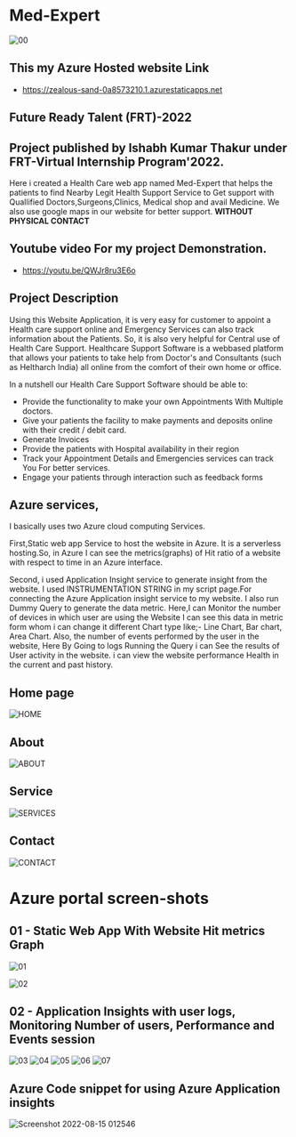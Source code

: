 # Med-Expert
![00](https://user-images.githubusercontent.com/75448342/185073562-7cc9ec38-a1db-42a6-9f22-f24e331bc3da.jpg)

## This my Azure Hosted website Link
- https://zealous-sand-0a8573210.1.azurestaticapps.net

## Future Ready Talent (FRT)-2022
## Project published by Ishabh Kumar Thakur under FRT-Virtual Internship Program'2022.

Here i created a Health Care web app named Med-Expert that helps the patients to find Nearby Legit Health Support Service   to Get support with Quallified Doctors,Surgeons,Clinics, Medical shop and avail Medicine. We also use google maps in our website for better support. **WITHOUT PHYSICAL CONTACT**

## Youtube video For my project Demonstration.
- https://youtu.be/QWJr8ru3E6o

## Project Description

Using this Website Application, it is very easy for customer to appoint a Health care support online and Emergency Services  can also track information about the Patients. 
So, it is also very helpful for Central use of Health Care Support.
 Healthcare Support Software is a webbased platform that allows your patients to take help from Doctor's and 
Consultants (such as Heltharch India) all online from the comfort of their own home or office.

In a nutshell our Health Care Support Software should be able to:
- Provide the functionality to make your own Appointments With Multiple doctors.
- Give your patients the facility to make payments and deposits online with their credit / debit card.
- Generate Invoices
- Provide the patients with Hospital availability in their region
- Track your Appointment Details and Emergencies services can track You For better services.
- Engage your patients through interaction such as feedback forms

## Azure services,
I basically uses two Azure cloud computing Services.

First,Static web app Service to host the website in Azure. It is a serverless hosting.So, in Azure I can see the metrics(graphs) of Hit ratio of a website with respect to time in an Azure interface. 

Second, i used Application  Insight service to generate insight from the website.
I used INSTRUMENTATION STRING in my script page.For connecting the Azure Application insight service to my website. I also run Dummy Query to generate the data metric.
Here,I can Monitor the number of devices in which user are using the Website I can see this data in metric form whom i can change it different Chart type like;- Line Chart, Bar chart, Area Chart. Also, the number of events performed by the user in the website, Here By Going to logs Running the Query i can See the results of User activity in the website. i can view the website performance Health in the current and past history.


## Home page
![HOME](https://user-images.githubusercontent.com/75448342/185061980-f8470cfe-75d3-40f8-aafd-19eb2fbeea7a.jpg)



## About

![ABOUT](https://user-images.githubusercontent.com/75448342/185062055-eff8acad-ee66-4d3a-9def-2edb32b6fdf5.jpg)



## Service
![SERVICES](https://user-images.githubusercontent.com/75448342/185062099-53985b02-9aee-4e76-a096-e18d82320474.jpg)


## Contact
![CONTACT](https://user-images.githubusercontent.com/75448342/185062147-c9925b9b-ec88-4a7b-bcfa-386fd307ae95.jpg)





# Azure portal screen-shots
## 01 - Static Web App With Website Hit metrics Graph
![01](https://user-images.githubusercontent.com/75448342/185064810-5325bd9b-050b-4cbe-baf9-06df4f165476.jpg)

![02](https://user-images.githubusercontent.com/75448342/185064851-af8d9d01-3883-4205-984d-d551d955ccd8.jpg)

## 02 - Application Insights with user logs, Monitoring Number of users, Performance and Events session
![03](https://user-images.githubusercontent.com/75448342/185067373-0a33b69e-c4e9-4888-a127-78510e845829.jpg)
![04](https://user-images.githubusercontent.com/75448342/185067379-cf8289ac-d54e-4cf9-a905-e219d1fad893.jpg)
![05](https://user-images.githubusercontent.com/75448342/185067392-08f7677a-b91d-4269-9eac-b0465256687a.jpg)
![06](https://user-images.githubusercontent.com/75448342/185067398-9d74715c-d6d4-43c7-b7fb-75d3a9fe5cde.jpg)
![07](https://user-images.githubusercontent.com/75448342/185067414-9d77c509-25c4-4583-aa91-3068e8c25b93.jpg)


## Azure Code snippet for using Azure Application insights
![Screenshot 2022-08-15 012546](https://user-images.githubusercontent.com/75448342/185062527-c1a46888-b4c0-4154-892a-58a84d5411de.jpg)


